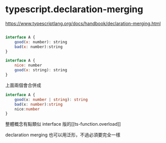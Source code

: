 # typescript.declaration-merging

https://www.typescriptlang.org/docs/handbook/declaration-merging.html

```js

interface A {
    good(x: number): string
    bad(x: number):string
}

interface A {
    nice: number
    good(x: string): string
}

```

上面兩個會合併成

```ts
interface A {
    good(x: number | string): string
    bad(x: number):string
    nice:number
}
```

整體概念有點類似 interface 版的[[ts-function.overload]]

declaration merging 也可以用泛形，不過必須要完全一樣


